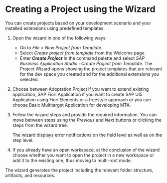 <!-- loio75ff48052e0e4c7dad0cbcf6a69c57ee -->

# Creating a Project using the Wizard

You can create projects based on your development scenario and your installed extensions using predefined templates.

1.  Open the wizard in one of the following ways:

    -   Go to *File* \> *New Project from Template*.
    -   Select *Create project from template* from the Welcome page.
    -   Enter ***Create Project*** in the command palette and select *SAP Business Application Studio : Create Project from Template*.
    The Project Wizard opens showing the project templates that are relevant for the dev space you created and for the additional extensions you selected.

2. Choose between Adoptation Project if you want to extend existing application, SAP Fiori Application if you want to create SAP UI5 Application using Fiori Elements or a freestyle  approach or you can choose Basic Multitarget Application for developing MTA. 
3.  Follow the wizard steps and provide the required information. You can move between steps using the *Previous* and *Next* buttons or clicking the steps from the wizard tree.

    The wizard displays error notifications on the field level as well as on the step level.

3.  If you already have an open workspace, at the conclusion of the wizard choose whether you want to open the project in a new workspace or add it to the existing one, thus moving to multi-root mode.

The wizard generates the project including the relevant folder structure, artifacts, and resources.

